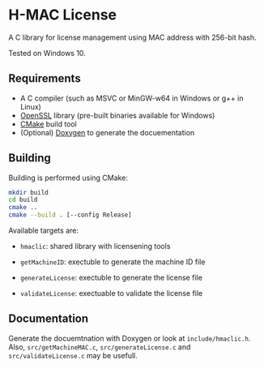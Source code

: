 # H-MAC License

A C library for license management using MAC address with 256-bit hash.

Tested on Windows 10.

## Requirements

* A C compiler (such as MSVC or MinGW-w64 in Windows or g++ in Linux)
* [OpenSSL](https://www.openssl.org/) library (pre-built binaries available for Windows)
* [CMake](https://cmake.org/) build tool
* (Optional) [Doxygen](https://www.doxygen.nl/) to generate the docuementation

## Building

Building is performed using CMake:

```bash
mkdir build
cd build
cmake ..
cmake --build . [--config Release]
```

Available targets are:

- `hmaclic`: shared library with licensening tools

- `getMachineID`: exectuble to generate the machine ID file

- `generateLicense`: exectuble to generate the license file

- `validateLicense`: exectuable to validate the license file

## Documentation

Generate the docuemtnation with Doxygen or look at `include/hmaclic.h`. Also, `src/getMachineMAC.c`, `src/generateLicense.c` and `src/validateLicense.c` may be usefull.
